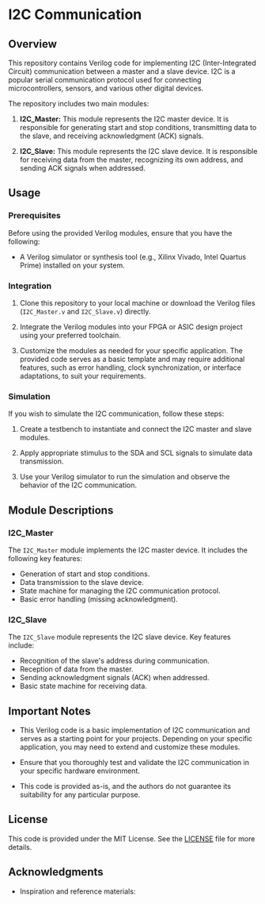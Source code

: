 # I2C Communication

## Overview

This repository contains Verilog code for implementing I2C (Inter-Integrated Circuit) communication between a master and a slave device. I2C is a popular serial communication protocol used for connecting microcontrollers, sensors, and various other digital devices.

The repository includes two main modules:

1. **I2C_Master:** This module represents the I2C master device. It is responsible for generating start and stop conditions, transmitting data to the slave, and receiving acknowledgment (ACK) signals.

2. **I2C_Slave:** This module represents the I2C slave device. It is responsible for receiving data from the master, recognizing its own address, and sending ACK signals when addressed.

## Usage

### Prerequisites

Before using the provided Verilog modules, ensure that you have the following:

- A Verilog simulator or synthesis tool (e.g., Xilinx Vivado, Intel Quartus Prime) installed on your system.

### Integration

1. Clone this repository to your local machine or download the Verilog files (`I2C_Master.v` and `I2C_Slave.v`) directly.

2. Integrate the Verilog modules into your FPGA or ASIC design project using your preferred toolchain.

3. Customize the modules as needed for your specific application. The provided code serves as a basic template and may require additional features, such as error handling, clock synchronization, or interface adaptations, to suit your requirements.

### Simulation

If you wish to simulate the I2C communication, follow these steps:

1. Create a testbench to instantiate and connect the I2C master and slave modules.

2. Apply appropriate stimulus to the SDA and SCL signals to simulate data transmission.

3. Use your Verilog simulator to run the simulation and observe the behavior of the I2C communication.

## Module Descriptions

### I2C_Master

The `I2C_Master` module implements the I2C master device. It includes the following key features:

- Generation of start and stop conditions.
- Data transmission to the slave device.
- State machine for managing the I2C communication protocol.
- Basic error handling (missing acknowledgment).

### I2C_Slave

The `I2C_Slave` module represents the I2C slave device. Key features include:

- Recognition of the slave's address during communication.
- Reception of data from the master.
- Sending acknowledgment signals (ACK) when addressed.
- Basic state machine for receiving data.

## Important Notes

- This Verilog code is a basic implementation of I2C communication and serves as a starting point for your projects. Depending on your specific application, you may need to extend and customize these modules.

- Ensure that you thoroughly test and validate the I2C communication in your specific hardware environment.

- This code is provided as-is, and the authors do not guarantee its suitability for any particular purpose.

## License

This code is provided under the MIT License. See the [LICENSE](LICENSE) file for more details.

## Acknowledgments

- Inspiration and reference materials: 

